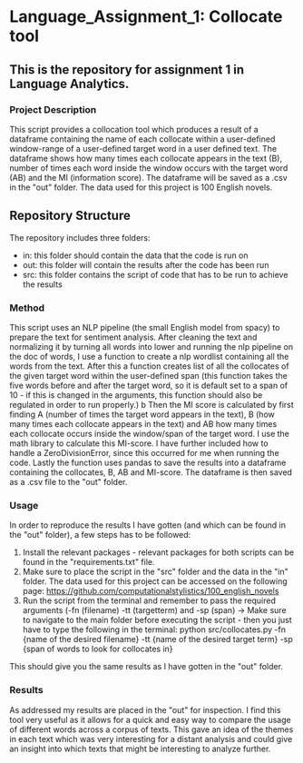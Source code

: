 # Language_Assignment_1: Collocate tool
## This is the repository for assignment 1 in Language Analytics. 

### Project Description 
This script provides a collocation tool which produces a result of a dataframe containing the name of each collocate within a user-defined window-range of a user-defined target word in a user defined text. The dataframe shows how many times each collocate appears in the text (B), number of times each word inside the window occurs with the target word (AB) and the MI (information score). The dataframe will be saved as a .csv in the "out" folder. The data used for this project is 100 English novels. 

## Repository Structure 

The repository includes three folders: 
- in: this folder should contain the data that the code is run on
- out: this folder will contain the results after the code has been run
- src: this folder contains the script of code that has to be run to achieve the results

### Method
This script uses an NLP pipeline (the small English model from spacy) to prepare the text for sentiment analysis. After cleaning the text and  normalizing it by turning all words into lower and running the nlp pipeline on the doc of words, I use a function to create a nlp wordlist containing all the words from the text. 
After this a function creates list of all the collocates of the given target word within the user-defined span (this function takes the five words before and after the target word, so it is default set to a span of 10 - if this is changed in the arguments, this function should also be regulated in order to run properly.) b
Then the MI score is calculated by first finding A (number of times the target word appears in the text), B (how many times each collocate appears in the text) and AB how many times each collocate occurs inside the window/span of the target word. I use the math library to calculate this MI-score. I have further included how to handle a ZeroDivisionError, since this occurred for me when running the code. 
Lastly the function uses pandas to save the results into a dataframe containing the collocates, B, AB and MI-score. The dataframe is then saved as a .csv file to the "out" folder. 


### Usage 
In order to reproduce the results I have gotten (and which can be found in the "out" folder), a few steps has to be followed:

1) Install the relevant packages - relevant packages for both scripts can be found in the "requirements.txt" file.
2) Make sure to place the script in the "src" folder and the data in the "in" folder. The data used for this project can be accessed on the following page: https://github.com/computationalstylistics/100_english_novels 
3) Run the script from the terminal and remember to pass the required arguments (-fn (filename) -tt (targetterm) and -sp (span) -> Make sure to navigate to the main folder before executing the script - then you just have to type the following in the terminal: 
python src/collocates.py -fn {name of the desired filename} -tt {name of the desired target term} -sp {span of words to look for collocates in} 

This should give you the same results as I have gotten in the "out" folder.

### Results 
As addressed my results are placed in the "out" for inspection. I find this tool very useful as it allows for a quick and easy way to compare the usage of different words across a corpus of texts. This gave an idea of the themes in each text which was very interesting for a distant analysis and could give an insight into which texts that might be interesting to analyze further. 

